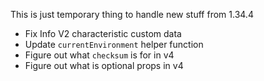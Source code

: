 This is just temporary thing to handle new stuff from 1.34.4

- Fix Info V2 characteristic custom data
- Update `currentEnvironment` helper function
- Figure out what `checksum` is for in v4
- Figure out what is optional props in v4

